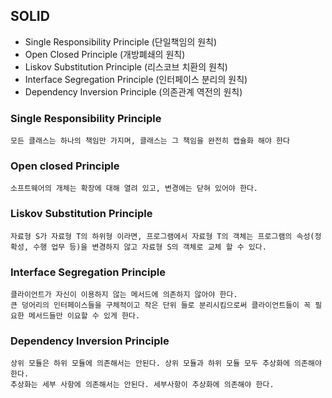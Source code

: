 ## SOLID
* Single Responsibility Principle (단일책임의 원칙)
* Open Closed Principle (개방폐쇄의 원칙)
* Liskov Substitution Principle (리스코브 치환의 원칙)
* Interface Segregation Principle (인터페이스 분리의 원칙)
* Dependency Inversion Principle (의존관계 역전의 원칙)

### Single Responsibility Principle
    모든 클래스는 하나의 책임만 가지며, 클래스는 그 책임을 완전히 캡슐화 해야 한다

### Open closed Principle
    소프트웨어의 개체는 확장에 대해 열려 있고, 변경에는 닫혀 있어야 한다.

### Liskov Substitution Principle
    자료형 S가 자료형 T의 하위형 이라면, 프로그램에서 자료형 T의 객체는 프로그램의 속성(정확성, 수행 업무 등)을 변경하지 않고 자료형 S의 객체로 교체 할 수 있다.

### Interface Segregation Principle
    클라이언트가 자신이 이용하지 않는 메서드에 의존하지 않아야 한다.
    큰 덩어리의 인터페이스들을 구체적이고 작은 단위 들로 분리시킴으로써 클라이언트들이 꼭 필요한 메서드들만 이요할 수 있게 한다.

###  Dependency Inversion Principle
    상위 모듈은 하위 모듈에 의존해서는 안된다. 상위 모듈과 하위 모듈 모두 추상화에 의존해야 한다.
    추상화는 세부 사항에 의존해서는 안된다. 세부사항이 추상화에 의존해야 한다.